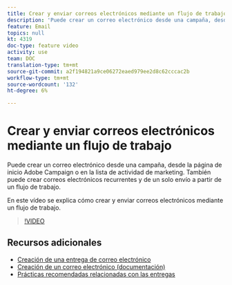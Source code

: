 ```yaml
---
title: Crear y enviar correos electrónicos mediante un flujo de trabajo
description: 'Puede crear un correo electrónico desde una campaña, desde la página de inicio Adobe Campaign o en la lista de actividad de marketing. También puede crear correos electrónicos recurrentes y de un solo envío a partir de un flujo de trabajo. En este vídeo se explica cómo crear un envío de correo electrónico desde la página principal. '
feature: Email
topics: null
kt: 4319
doc-type: feature video
activity: use
team: DOC
translation-type: tm+mt
source-git-commit: a2f194821a9ce06272eaed979ee2d8c62cccac2b
workflow-type: tm+mt
source-wordcount: '132'
ht-degree: 6%

---
```



# Crear y enviar correos electrónicos mediante un flujo de trabajo

Puede crear un correo electrónico desde una campaña, desde la página de inicio Adobe Campaign o en la lista de actividad de marketing. También puede crear correos electrónicos recurrentes y de un solo envío a partir de un flujo de trabajo.

En este vídeo se explica cómo crear y enviar correos electrónicos mediante un flujo de trabajo.

>[!VIDEO](https://video.tv.adobe.com/v/31465?quality=12)

## Recursos adicionales

* [Creación de una entrega de correo electrónico](/help/communication-channels/email/create-email-from-homepage.md)
* [Creación de un correo electrónico (documentación)](https://docs.adobe.com/content/help/en/campaign-standard/using/communication-channels/email-messages/creating-an-email.html)
* [Prácticas recomendadas relacionadas con las entregas](https://docs.campaign.adobe.com/doc/standard/getting_started/en/ACS_DeliveryBestPractices.html)
